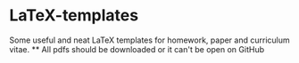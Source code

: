 # LaTeX-templates
Some useful and neat LaTeX templates for homework, paper and curriculum vitae.
** All pdfs should be downloaded or it can't be open on GitHub
